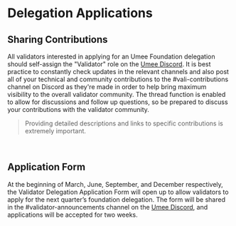 # Delegation Applications

## Sharing Contributions

All validators interested in applying for an Umee Foundation delegation should self-assign the "Validator" role on the [Umee Discord](https://discord.gg/umee). It is best practice to constantly check updates in the relevant channels and also post all of your technical and community contributions to the #vali-contributions channel on Discord as they're made in order to help bring maximum visibility to the overall validator community. The thread function is enabled to allow for discussions and follow up questions, so be prepared to discuss your contributions with the validator community.

> Providing detailed descriptions and links to specific contributions is extremely important.

<br>

## Application Form

At the beginning of March, June, September, and December respectively, the Validator Delegation Application Form will open up to allow validators to apply for the next quarter’s foundation delegation. The form will be shared in the #validator-announcements channel on the [Umee Discord](https://discord.gg/umee), and applications will be accepted for two weeks.